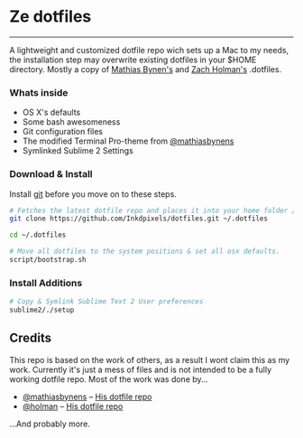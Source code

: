 # Ze dotfiles
-------------------------
A lightweight and customized dotfile repo wich sets up a Mac to my needs, the installation step may overwrite existing dotfiles in your $HOME directory. Mostly a copy of [Mathias Bynen's](https://github.com/mathiasbynens/dotfiles) and [Zach Holman's](https://github.com/holman/dotfiles) .dotfiles.


### Whats inside
* OS X's defaults
* Some bash awesomeness
* Git configuration files
* The modified Terminal Pro-theme from [@mathiasbynens](https://github.com/mathiasbynens)
* Symlinked Sublime 2 Settings

### Download & Install
Install [git](http://git-scm.com/download/mac) before you move on to these steps.
```bash
# Fetches the latest dotfile repo and places it into your home folder /.dotfiles
git clone https://github.com/Inkdpixels/dotfiles.git ~/.dotfiles

cd ~/.dotfiles

# Move all dotfiles to the system positions & set all osx defaults.
script/bootstrap.sh
```

### Install Additions
```bash
# Copy & Symlink Sublime Text 2 User preferences
sublime2/./setup
```


## Credits
This repo is based on the work of others, as a result I wont claim this as my work. Currently it's just a mess of files and is not intended to be a fully working dotfile repo. Most of the work was done by...

* [@mathiasbynens](https://github.com/mathiasbynens) – [His dotfile repo](https://github.com/mathiasbynens/dotfiles)
* [@holman](https://github.com/holman) – [His dotfile repo](https://github.com/holman/dotfiles)

...And probably more.